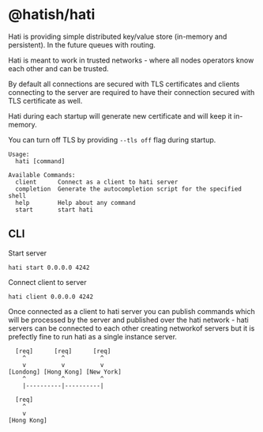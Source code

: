 # @hatish/hati

Hati is providing simple distributed key/value store (in-memory and persistent). In the future queues with routing.

Hati is meant to work in trusted networks - where all nodes operators know each other and can be trusted.

By default all connections are secured with TLS certificates and clients connecting to the server are required to have their connection secured with TLS certificate as well.

Hati during each startup will generate new certificate and will keep it in-memory.

You can turn off TLS by providing `--tls off` flag during startup.

```
Usage:
  hati [command]

Available Commands:
  client      Connect as a client to hati server
  completion  Generate the autocompletion script for the specified shell
  help        Help about any command
  start       start hati
```

## CLI

Start server

```
hati start 0.0.0.0 4242
```

Connect client to server

```
hati client 0.0.0.0 4242
```

Once connected as a client to hati server you can publish commands which will be processed by the server and published over the hati network - hati servers can be connected to each other creating networkof servers but it is prefectly fine to run hati as a single instance server.

```
  [req]      [req]      [req]
    ^          ^          ^
    v          v          v
[Londong] [Hong Kong] [New York]
    ^          ^          ^
    |----------|----------|
```

```
  [req]
    ^
    v
[Hong Kong]
```
